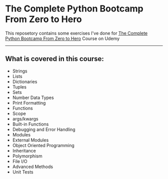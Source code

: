 # The Complete Python Bootcamp From Zero to Hero
This reposetory contains some exercises I've done for [The Complete Python Bootcamp From Zero to Hero](https://www.udemy.com/course/complete-python-bootcamp/?srsltid=AfmBOooycHY2V-3yZFWpxa3nQPqRtrDhFPBhQiwB9UGR1BdaI6WtI6Tc&couponCode=MT40825) Course on Udemy

---
## What is covered in this course:
- Strings
- Lists 
- Dictionaries
- Tuples
- Sets
- Number Data Types
- Print Formatting
- Functions
- Scope
- args/kwargs
- Built-in Functions
- Debugging and Error Handling
- Modules
- External Modules
- Object Oriented Programming
- Inheritance
- Polymorphism
- File I/O
- Advanced Methods
- Unit Tests
